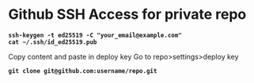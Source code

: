 # Github SSH Access for private repo

<pre class="language-bash"><code class="lang-bash"><strong>ssh-keygen -t ed25519 -C "your_email@example.com"
</strong><strong>cat ~/.ssh/id_ed25519.pub
</strong></code></pre>

Copy content and paste in deploy key Go to repo>settings>deploy key

<pre class="language-bash"><code class="lang-bash"><strong>git clone git@github.com:username/repo.git
</strong></code></pre>
